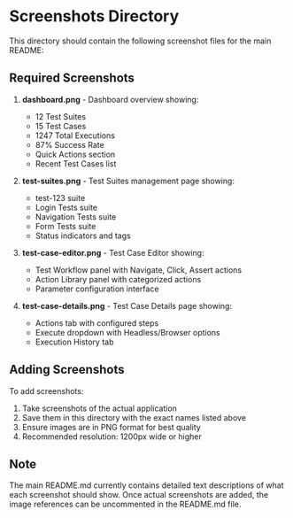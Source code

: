 # Screenshots Directory

This directory should contain the following screenshot files for the main README:

## Required Screenshots

1. **dashboard.png** - Dashboard overview showing:
   - 12 Test Suites
   - 15 Test Cases  
   - 1247 Total Executions
   - 87% Success Rate
   - Quick Actions section
   - Recent Test Cases list

2. **test-suites.png** - Test Suites management page showing:
   - test-123 suite
   - Login Tests suite
   - Navigation Tests suite
   - Form Tests suite
   - Status indicators and tags

3. **test-case-editor.png** - Test Case Editor showing:
   - Test Workflow panel with Navigate, Click, Assert actions
   - Action Library panel with categorized actions
   - Parameter configuration interface

4. **test-case-details.png** - Test Case Details page showing:
   - Actions tab with configured steps
   - Execute dropdown with Headless/Browser options
   - Execution History tab

## Adding Screenshots

To add screenshots:
1. Take screenshots of the actual application
2. Save them in this directory with the exact names listed above
3. Ensure images are in PNG format for best quality
4. Recommended resolution: 1200px wide or higher

## Note

The main README.md currently contains detailed text descriptions of what each screenshot should show. Once actual screenshots are added, the image references can be uncommented in the README.md file.
